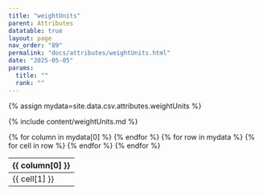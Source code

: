 ```yaml
---
title: "weightUnits"
parent: Attributes
datatable: true
layout: page
nav_order: "89"
permalink: "docs/attributes/weightUnits.html"
date: "2025-05-05"
params:
  title: ""
  rank: ""
---
```

{% assign mydata=site.data.csv.attributes.weightUnits %} 

{% include content/weightUnits.md %}

<table id="myTable" class="display" style="width:100%">
    <thead>
    {% for column in mydata[0] %}
        <th>{{ column[0] }}</th>
    {% endfor %}
    </thead>
    <tbody>
    {% for row in mydata %}
        <tr>
        {% for cell in row %}
            <td>{{ cell[1] }}</td>
        {% endfor %}
        </tr>
    {% endfor %}
    </tbody>
</table>
<script type="text/javascript">
  $(document).ready(function () {
    $('#myTable').DataTable({
      responsive: true,
      deferRender: false,
      paging: false,
      order: [],
    });
  });
</script>
